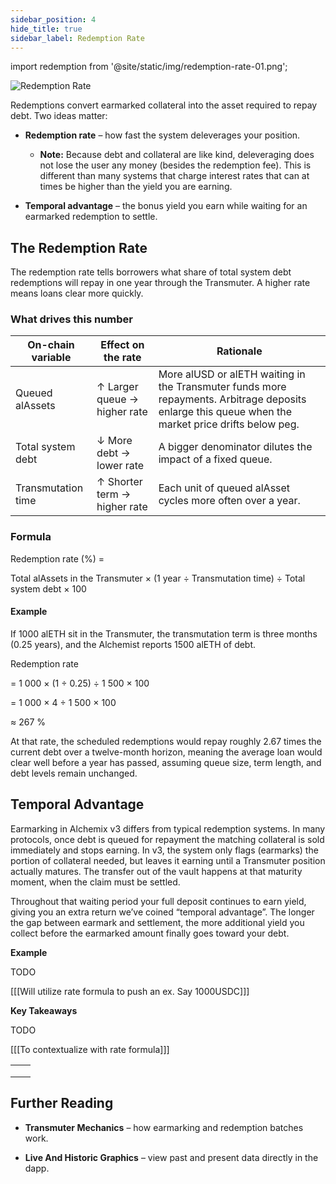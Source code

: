 ```yaml
---
sidebar_position: 4
hide_title: true
sidebar_label: Redemption Rate
---
```


import redemption from '@site/static/img/redemption-rate-01.png';

<!-- TODO -->

<!-- # Redemption Rate -->

<img src={redemption} alt="Redemption Rate" class="banner-spacing" />

Redemptions convert earmarked collateral into the asset required to repay debt. Two ideas matter:

- **Redemption rate** – how fast the system deleverages your position.

  - **Note:** Because debt and collateral are like kind, deleveraging does not lose the user any money (besides the redemption fee). This is different than many systems that charge interest rates that can at times be higher than the yield you are earning.

- **Temporal advantage** – the bonus yield you earn while waiting for an earmarked redemption to settle.

## The Redemption Rate

The redemption rate tells borrowers what share of total system debt redemptions will repay in one year through the Transmuter. A higher rate means loans clear more quickly.

### What drives this number

| On-chain variable  | Effect on the rate           | Rationale                                                                                                                                          |
| ------------------ | ---------------------------- | -------------------------------------------------------------------------------------------------------------------------------------------------- |
| Queued alAssets    | ↑ Larger queue → higher rate | More alUSD or alETH waiting in the Transmuter funds more repayments. Arbitrage deposits enlarge this queue when the market price drifts below peg. |
| Total system debt  | ↓ More debt → lower rate     | A bigger denominator dilutes the impact of a fixed queue.                                                                                          |
| Transmutation time | ↑ Shorter term → higher rate | Each unit of queued alAsset cycles more often over a year.                                                                                         |

### Formula

Redemption rate (%) =

Total alAssets in the Transmuter × (1 year ÷ Transmutation time) ÷ Total system debt × 100

#### Example

If 1000 alETH sit in the Transmuter, the transmutation term is three months (0.25 years), and the Alchemist reports 1500 alETH of debt.

Redemption rate

\= 1 000 × (1 ÷ 0.25) ÷ 1 500 × 100

\= 1 000 × 4 ÷ 1 500 × 100

≈ 267 %

At that rate, the scheduled redemptions would repay roughly 2.67 times the current debt over a twelve-month horizon, meaning the average loan would clear well before a year has passed, assuming queue size, term length, and debt levels remain unchanged.

## Temporal Advantage

Earmarking in Alchemix v3 differs from typical redemption systems. In many protocols, once debt is queued for repayment the matching collateral is sold immediately and stops earning. In v3, the system only flags (earmarks) the portion of collateral needed, but leaves it earning until a Transmuter position actually matures. The transfer out of the vault happens at that maturity moment, when the claim must be settled.

Throughout that waiting period your full deposit continues to earn yield, giving you an extra return we’ve coined “temporal advantage”. The longer the gap between earmark and settlement, the more additional yield you collect before the earmarked amount finally goes toward your debt.

**Example**

TODO

\[\[\[Will utilize rate formula to push an ex. Say 1000USDC]]]

**Key Takeaways**

TODO

\[\[\[To contextualize with rate formula]]]

|     |     |
| --- | --- |
|     |     |
|     |     |
|     |     |

## Further Reading

- **Transmuter Mechanics** – how earmarking and redemption batches work.

- **Live And Historic Graphics** – view past and present data directly in the dapp.
